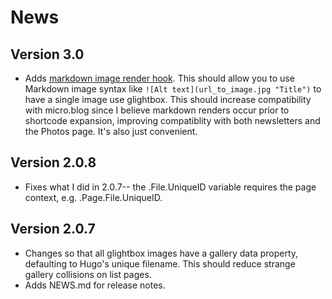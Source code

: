 # News

## Version 3.0
* Adds [markdown image render hook](https://gohugo.io/templates/render-hooks/#image-markdown-example). This should allow you to use Markdown image syntax like `![Alt text](url_to_image.jpg "Title")` to have a single image use glightbox. This should increase compatibility with micro.blog since I believe markdown renders occur prior to shortcode expansion, improving compatiblity with both newsletters and the Photos page. It's also just convenient.

## Version 2.0.8
* Fixes what I did in 2.0.7-- the .File.UniqueID variable requires the page context, e.g. .Page.File.UniqueID.

## Version 2.0.7

* Changes so that all glightbox images have a gallery data property, defaulting to Hugo's unique filename. This should reduce strange gallery collisions on list pages.
* Adds NEWS.md for release notes.
